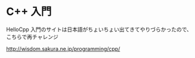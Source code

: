 # C++ 入門

HelloCpp 入門のサイトは日本語がちょいちょい出てきてやりづらかったので、こちらで再チャレンジ

http://wisdom.sakura.ne.jp/programming/cpp/